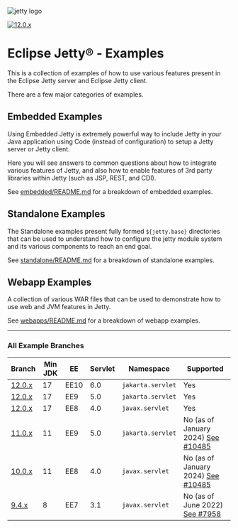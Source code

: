 ![jetty logo](https://raw.githubusercontent.com/jetty/jetty.project/jetty-12.0.x/logos/jetty-logo-200.png)

[![12.0.x](https://github.com/jetty/jetty-examples/actions/workflows/ci.yml/badge.svg?branch-12.0.x)](https://github.com/jetty/jetty-examples/actions/workflows/ci.yml)

# Eclipse Jetty® - Examples

This is a collection of examples of how to use various features
present in the Eclipse Jetty server and Eclipse Jetty client.

There are a few major categories of examples.
## Embedded Examples

Using Embedded Jetty is extremely powerful way to include Jetty
in your Java application using Code (instead of configuration) to
setup a Jetty server or Jetty client.

Here you will see answers to common questions about how to 
integrate various features of Jetty, and also how to enable features
of 3rd party libraries within Jetty (such as JSP, REST, and CDI).

See [embedded/README.md][7] for a breakdown of embedded examples.

## Standalone Examples

The Standalone examples present fully formed `${jetty.base}` directories
that can be used to understand how to configure the jetty module system
and its various components to reach an end goal.

See [standalone/README.md][8] for a breakdown of standalone examples.

## Webapp Examples

A collection of various WAR files that can be used to demonstrate
how to use web and JVM features in Jetty.

See [webapps/README.md][9] for a breakdown of webapp examples.

---

### All Example Branches

| Branch       | Min JDK | EE   | Servlet | Namespace         | Supported                               |
|--------------|---------|------|---------|-------------------|-----------------------------------------|
| [12.0.x][6]  | 17      | EE10 | 6.0     | `jakarta.servlet` | Yes                                     |
| [12.0.x][6]  | 17      | EE9  | 5.0     | `jakarta.servlet` | Yes                                     |
| [12.0.x][6]  | 17      | EE8  | 4.0     | `javax.servlet`   | Yes                                     |
| [11.0.x][1]  | 11      | EE9  | 5.0     | `jakarta.servlet` | No (as of January 2024) [See #10485][4] |
| [10.0.x][2]  | 11      | EE8  | 4.0     | `javax.servlet`   | No (as of January 2024) [See #10485][4] |
| [9.4.x][3]   | 8       | EE7  | 3.1     | `javax.servlet`   | No (as of June 2022) [See #7958][5]     |

[1]: https://github.com/jetty/jetty-examples/tree/11.0.x
[2]: https://github.com/jetty/jetty-examples/tree/10.0.x
[3]: https://github.com/jetty/jetty-examples/tree/9.4.x
[4]: https://github.com/jetty/jetty.project/issues/10485
[5]: https://github.com/jetty/jetty.project/issues/7958
[6]: https://github.com/jetty/jetty-examples/tree/12.0.x
[7]: embedded/README.md
[8]: standalone/README.md
[9]: webapps/README.md